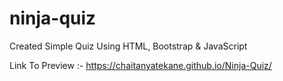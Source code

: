 # ninja-quiz
Created Simple Quiz Using HTML, Bootstrap &amp; JavaScript


Link To Preview :- https://chaitanyatekane.github.io/Ninja-Quiz/
